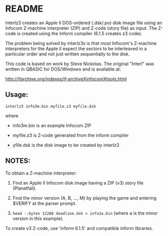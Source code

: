 # README #

interlz3 creates an Apple II DOS-ordered (.dsk/.po) disk image file using an Infocom Z-machine interpreter (ZIP)
and Z-code (story file) as input. The Z-code is created using the Inform compiler (6.1.5 creates z3 code).

The problem being solved by interlz3s is that most Infocom's Z-machine interpreters for the Apple II expect
the sectors to be interleaved in a particular order and not just written sequentially to the disk.

This code is based on  work by Steve Nickolas.
The original "Interl" was written in QBASIC for DOS/Windows
and is available at:

http://ifarchive.org/indexes/if-archiveXinfocomXtools.html

Usage:
------
    interlz3 info3m.bin myfile.z3 myfile.dsk

where

   + info3m.bin is an example Infocom ZIP
    
   + myfile.z3 is Z-code generated from the inform compiler
    
   + yfile.dsk is the disk image to be created by interlz3


NOTES:
------
To obtain a Z-machine interpreter:

   1. Find an Apple II Infocom disk image having a ZIP (v3) story file (Planetfall).
    
   1. Find the minor version (A, B, ..., M) by playing the game and entering $VERIFY at the parser prompt. 
    
   1. `head --bytes 12288 deadline.dsk > info3a.bin` (where a is the minor version in this example).
    

To create v3 Z-code, use 'inform 6.1.5' and compatible inform libraries.


